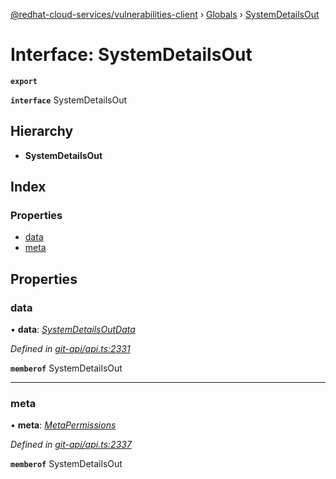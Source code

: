 [@redhat-cloud-services/vulnerabilities-client](../README.md) › [Globals](../globals.md) › [SystemDetailsOut](systemdetailsout.md)

# Interface: SystemDetailsOut

**`export`** 

**`interface`** SystemDetailsOut

## Hierarchy

* **SystemDetailsOut**

## Index

### Properties

* [data](systemdetailsout.md#data)
* [meta](systemdetailsout.md#meta)

## Properties

###  data

• **data**: *[SystemDetailsOutData](systemdetailsoutdata.md)*

*Defined in [git-api/api.ts:2331](https://github.com/RedHatInsights/javascript-clients/blob/master/packages/vulnerabilities/git-api/api.ts#L2331)*

**`memberof`** SystemDetailsOut

___

###  meta

• **meta**: *[MetaPermissions](metapermissions.md)*

*Defined in [git-api/api.ts:2337](https://github.com/RedHatInsights/javascript-clients/blob/master/packages/vulnerabilities/git-api/api.ts#L2337)*

**`memberof`** SystemDetailsOut

